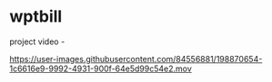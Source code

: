 # wptbill

project video -


https://user-images.githubusercontent.com/84556881/198870654-1c6616e9-9992-4931-900f-64e5d99c54e2.mov

